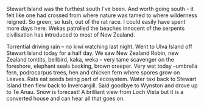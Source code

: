 Stewart Island was the furthest south I've been. And worth going south - it felt like one had crossed from where nature was tamed to where wilderness reigned. So green, so lush, out of the rat race. I could easily have spent more days here. Wekas patrolled the beaches innocent of the serpents civilisation has introduced to most of New Zealand.

Torrential driving rain – no kiwi watching last night. Went to Ulva Island off Stewart Island today for a half day. We saw New Zealand Robin, new Zealand tomtits, bellbird, kaka, weka – very tame scavenger on the foreshore, elephant seals basking, brown creeper. Very wet today –umbrella fern, podrocarpus trees, hen and chicken fern where spores grow on Leaves. Rats eat seeds being part of ecosystem. Water taxi back to Stewart Island then flew back to Invercargill. Said goodbye to Wynston and drove up to Te Anau. Snow is forecast! A brilliant view from Loch Vista but it is a converted house and can hear all that goes on.
